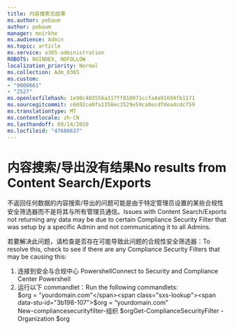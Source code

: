 ```yaml
---
title: 内容搜索无结果
ms.author: pebaum
author: pebaum
manager: mnirkhe
ms.audience: Admin
ms.topic: article
ms.service: o365-administration
ROBOTS: NOINDEX, NOFOLLOW
localization_priority: Normal
ms.collection: Adm_O365
ms.custom:
- "9000661"
- "2527"
ms.openlocfilehash: 1e90c403556a317ff810971ccfa4a91694fb1171
ms.sourcegitcommit: c6692ce0fa1358ec3529e59ca0ecdfdea4cdc759
ms.translationtype: MT
ms.contentlocale: zh-CN
ms.lasthandoff: 09/14/2020
ms.locfileid: "47680637"
---
```

# <a name="no-results-from-content-searchexports"></a><span data-ttu-id="3b198-102">内容搜索/导出没有结果</span><span class="sxs-lookup"><span data-stu-id="3b198-102">No results from Content Search/Exports</span></span>

<span data-ttu-id="3b198-103">不返回任何数据的内容搜索/导出的问题可能是由于特定管理员设置的某些合规性安全筛选器而不是将其与所有管理员通信。</span><span class="sxs-lookup"><span data-stu-id="3b198-103">Issues with Content Search/Exports not returning any data may be due to certain Compliance Security Filter that was setup by a specific Admin and not communicating it to all Admins.</span></span>

<span data-ttu-id="3b198-104">若要解决此问题，请检查是否存在可能导致此问题的合规性安全筛选器：</span><span class="sxs-lookup"><span data-stu-id="3b198-104">To resolve this, check to see if there are any Compliance Security Filters that may be causing this:</span></span>
1. <span data-ttu-id="3b198-105">连接到安全与合规中心 Powershell</span><span class="sxs-lookup"><span data-stu-id="3b198-105">Connect to Security and Compliance Center Powershell</span></span>
2. <span data-ttu-id="3b198-106">运行以下 commandlet：</span><span class="sxs-lookup"><span data-stu-id="3b198-106">Run the following commandlets:</span></span>
<br><span data-ttu-id="3b198-107">$org = "yourdomain.com"</span><span class="sxs-lookup"><span data-stu-id="3b198-107">$org = “yourdomain.com”</span></span>
<br><span data-ttu-id="3b198-108">New-compliancesecurityfilter-组织 $org</span><span class="sxs-lookup"><span data-stu-id="3b198-108">Get-ComplianceSecurityFilter -Organization $org</span></span>